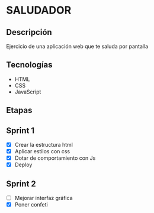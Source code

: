 # SALUDADOR

## Descripción
Ejercicio de una aplicación web que te saluda por pantalla

## Tecnologías
- HTML
- CSS
- JavaScript

## Etapas

## Sprint 1

   - [X] Crear la estructura html
   - [X] Aplicar estilos con css
   - [X] Dotar de comportamiento con Js
   - [X] Deploy

## Sprint 2

   - [ ] Mejorar interfaz gráfica
   - [X] Poner confeti